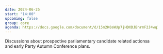 ```yaml
---
date: 2024-06-25
start: "14:00"
upcoming: false
group: core
agenda: https://docs.google.com/document/d/15m2K0aWUp7jHDXDJBhrmF2J4wq1V6Xs7H-kTetiI95I/edit
---
```

Discussions about prospective parliamentary candidate related actionsa and early Party Autumn Conference plans.